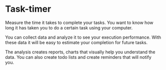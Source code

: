 # Task-timer

Measure the time it takes to complete your tasks. You want to know how long it has taken
you to do a certain task using your computer.

You can collect data and analyze it to see your execution performance. With these data it will
be easy to estimate your completion for future tasks.

The analysis creates reports, charts that visually help you understand the data.
You can also create todo lists and create reminders that will notify you.
